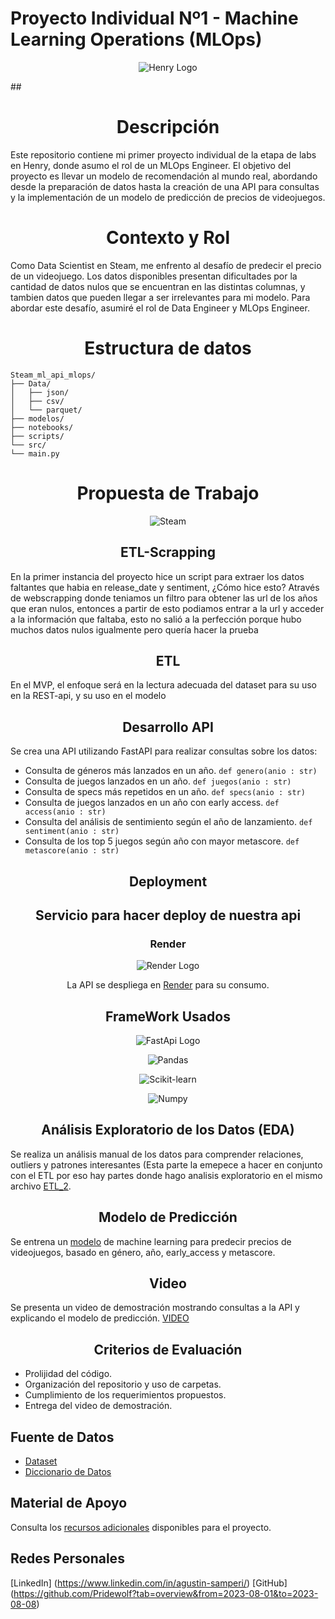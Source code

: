 # Proyecto Individual Nº1 - Machine Learning Operations (MLOps)
<center>

![Henry Logo](https://d31uz8lwfmyn8g.cloudfront.net/Assets/logo-henry-white-lg.png)

</center>
## <h1 align="center">  Descripción </h1>

Este repositorio contiene mi primer proyecto individual de la etapa de labs en Henry, donde asumo el rol de un MLOps Engineer. El objetivo del proyecto es llevar un modelo de recomendación al mundo real, abordando desde la preparación de datos hasta la creación de una API para consultas y la implementación de un modelo de predicción de precios de videojuegos.

##  <h1 align="center">  Contexto y Rol </h1>

Como Data Scientist en Steam, me enfrento al desafío de predecir el precio de un videojuego. Los datos disponibles presentan dificultades por la cantidad de datos nulos que se encuentran en las distintas columnas, y tambien datos que pueden llegar a ser irrelevantes para mi modelo. Para abordar este desafío, asumiré el rol de Data Engineer y MLOps Engineer.
<h1 align="center"> Estructura de datos  </h1>

```
Steam_ml_api_mlops/
├── Data/
│   ├── json/
│   ├── csv/
│   └── parquet/
├── modelos/
├── notebooks/
├── scripts/
└── src/
└── main.py
```
## <h1 align="center"> Propuesta de Trabajo

<center>

![Steam](https://th.bing.com/th/id/OIP._M3izRCJakZiQrgJ0p9WVAHaEK?pid=ImgDet&rs=1)
</center>

### <h2 align="center"> ETL-Scrapping </h2>
En la primer instancia del proyecto hice un script para extraer los datos faltantes que habia en release_date y sentiment, ¿Cómo hice esto? Através de webscrapping donde teniamos un filtro para obtener las url de los años que eran nulos, entonces a partir de esto podiamos entrar a la url y acceder a la información que faltaba, esto no salió a la perfección porque hubo muchos datos nulos igualmente pero quería hacer la prueba 

### <h2 align="center"> ETL </h2>

En el MVP, el enfoque será en la lectura adecuada del dataset para su uso en la REST-api, y su uso en el modelo

### <h2 align="center">  Desarrollo API </h2>

Se crea una API utilizando FastAPI para realizar consultas sobre los datos:

- Consulta de géneros más lanzados en un año. ``def genero(anio : str)`` 
- Consulta de juegos lanzados en un año. ``def juegos(anio : str)`` 
- Consulta de specs más repetidos en un año. ``def specs(anio : str)`` 
- Consulta de juegos lanzados en un año con early access.  ``def access(anio : str)`` 
- Consulta del análisis de sentimiento según el año de lanzamiento. ``def sentiment(anio : str)`` 
- Consulta de los top 5 juegos según año con mayor metascore. ``def metascore(anio : str)`` 

### <h2 align="center"> Deployment  </h2>

<div display="flex">
<center>
<section>
<h2> Servicio para hacer deploy de nuestra api </h2>
<h3 >Render </h3>

![Render Logo](https://res.cloudinary.com/crunchbase-production/image/upload/c_lpad,h_256,w_256,f_auto,q_auto:eco,dpr_1/j8z02ssteea4zj1k1nyz)

La API se despliega en [Render](https://mlops-agustin-samperi.onrender.com) para su consumo.
</section>
<h2>FrameWork Usados</h2>

![FastApi Logo](https://th.bing.com/th/id/OIP.pGkVSWn5t5W8Hoi5WAkOEAAAAA?pid=ImgDet&rs=1)

![Pandas](https://www.kindpng.com/picc/m/574-5747046_python-pandas-logo-transparent-hd-png-download.png)

![Scikit-learn](https://th.bing.com/th/id/OIP.lkqc68a6b7_TLALs5fmI6AHaD_?pid=ImgDet&rs=1)

![Numpy](https://th.bing.com/th/id/OIP.SWV16sONAikzxOEE-So3XwHaC7?pid=ImgDet&rs=1)

</center>

</div>



###  <h2 align="center">  Análisis Exploratorio de los Datos (EDA) </h2>

Se realiza un análisis manual de los datos para comprender relaciones, outliers y patrones interesantes (Esta parte la emepece a hacer en conjunto con el ETL por eso hay partes donde hago analisis exploratorio en el mismo archivo [ETL_2](https://github.com/Pridewolf/PI-MlOps-AgustinS/blob/main/notebooks/ETL_2.ipynb).
 
###  <h2 align="center">  Modelo de Predicción </h2>

Se entrena un [modelo](https://github.com/Pridewolf/PI-MlOps-AgustinS/blob/main/notebooks/Modelo.ipynb) de machine learning para predecir precios de videojuegos, basado en género, año, early_access y metascore.

### <h2 align="center">   Video </h2>

Se presenta un video de demostración mostrando consultas a la API y explicando el modelo de predicción. [VIDEO](https://www.youtube.com/watch?v=CMcQu7exAHs&feature=youtu.be)

##  <h2 align="center">  Criterios de Evaluación </h2>

- Prolijidad del código.
- Organización del repositorio y uso de carpetas.
- Cumplimiento de los requerimientos propuestos.
- Entrega del video de demostración.

## Fuente de Datos

- [Dataset](https://drive.google.com/drive/folders/1HqBG2-sUkz_R3h1dZU5F2uAzpRn7BSpj?usp=drive_link)
- [Diccionario de Datos](https://docs.google.com/spreadsheets/d/1-t9HLzLHIGXvliq56UE_gMaWBVTPfrlTf2D9uAtLGrk/edit?usp=drive_link)

## Material de Apoyo

Consulta los [recursos adicionales](https://github.com/HX-PRomero/PI_ML_OPS/raw/main/Material%20de%20apoyo.md) disponibles para el proyecto.

## Redes Personales 
[LinkedIn] (https://www.linkedin.com/in/agustin-samperi/)
[GitHub] (https://github.com/Pridewolf?tab=overview&from=2023-08-01&to=2023-08-08)
